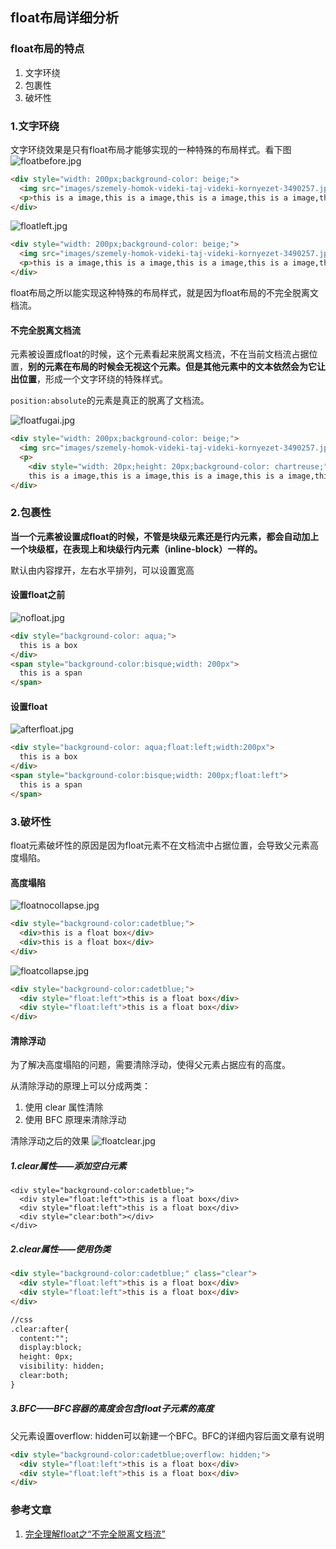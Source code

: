 ## float布局详细分析
### float布局的特点
1. 文字环绕
2. 包裹性
3. 破坏性

### 1.文字环绕
文字环绕效果是只有float布局才能够实现的一种特殊的布局样式。看下图
![floatbefore.jpg](./images/floatbefore.jpg)

```html
<div style="width: 200px;background-color: beige;">
  <img src="images/szemely-homok-videki-taj-videki-kornyezet-3490257.jpg" width="100px" />
  <p>this is a image,this is a image,this is a image,this is a image,this is a image,this is a image,this is a image,this is a image,</p>
</div>
```

![floatleft.jpg](./images/floatleft.jpg)

```html
<div style="width: 200px;background-color: beige;">
  <img src="images/szemely-homok-videki-taj-videki-kornyezet-3490257.jpg" width="100px" style="float: left;" />
  <p>this is a image,this is a image,this is a image,this is a image,this is a image,this is a image,this is a image,this is a image,</p>
</div>
```
float布局之所以能实现这种特殊的布局样式，就是因为float布局的不完全脱离文档流。

#### 不完全脱离文档流
元素被设置成float的时候，这个元素看起来脱离文档流，不在当前文档流占据位置，**别的元素在布局的时候会无视这个元素。但是其他元素中的文本依然会为它让出位置**，形成一个文字环绕的特殊样式。

`position:absolute`的元素是真正的脱离了文档流。

![floatfugai.jpg](./images/floatfugai.jpg)

```html
<div style="width: 200px;background-color: beige;">
  <img src="images/szemely-homok-videki-taj-videki-kornyezet-3490257.jpg" width="100px" style="float: left;" />
  <p>
    <div style="width: 20px;height: 20px;background-color: chartreuse;"></div>
    this is a image,this is a image,this is a image,this is a image,this is a image,this is a image,this is a image,this is a image,</p>
</div>
```

### 2.包裹性
**当一个元素被设置成float的时候，不管是块级元素还是行内元素，都会自动加上一个块级框，在表现上和块级行内元素（inline-block）一样的。**

默认由内容撑开，左右水平排列，可以设置宽高

#### 设置float之前
![nofloat.jpg](./images/nofloat.jpg)

```html
<div style="background-color: aqua;">
  this is a box
</div>
<span style="background-color:bisque;width: 200px">
  this is a span
</span>
```

#### 设置float
![afterfloat.jpg](./images/afterfloat.jpg)

```html
<div style="background-color: aqua;float:left;width:200px">
  this is a box
</div>
<span style="background-color:bisque;width: 200px;float:left">
  this is a span
</span>
```

### 3.破坏性
float元素破坏性的原因是因为float元素不在文档流中占据位置，会导致父元素高度塌陷。

#### 高度塌陷
![floatnocollapse.jpg](./images/floatnocollapse.jpg)

```html
<div style="background-color:cadetblue;">
  <div>this is a float box</div>
  <div>this is a float box</div>
</div>
```

![floatcollapse.jpg](./images/floatcollapse.jpg)

```html
<div style="background-color:cadetblue;">
  <div style="float:left">this is a float box</div>
  <div style="float:left">this is a float box</div>
</div>
```

#### 清除浮动
为了解决高度塌陷的问题，需要清除浮动，使得父元素占据应有的高度。

从清除浮动的原理上可以分成两类：
1. 使用 clear 属性清除
2. 使用 BFC 原理来清除浮动

清除浮动之后的效果
![floatclear.jpg](./images/floatclear.jpg)

##### 1.clear属性——添加空白元素
```hmtl
<div style="background-color:cadetblue;">
  <div style="float:left">this is a float box</div>
  <div style="float:left">this is a float box</div>
  <div style="clear:both"></div>
</div>
```

##### 2.clear属性——使用伪类
```html
<div style="background-color:cadetblue;" class="clear">
  <div style="float:left">this is a float box</div>
  <div style="float:left">this is a float box</div>
</div>

//css
.clear:after{
  content:"";
  display:block;
  height: 0px;
  visibility: hidden;
  clear:both;
}
```

##### 3.BFC——BFC容器的高度会包含float子元素的高度
父元素设置overflow: hidden可以新建一个BFC。BFC的详细内容后面文章有说明
```html
<div style="background-color:cadetblue;overflow: hidden;">
  <div style="float:left">this is a float box</div>
  <div style="float:left">this is a float box</div>
</div>
```

### 参考文章
1. [完全理解float之“不完全脱离文档流”](https://blog.csdn.net/qq_22855325/article/details/78015502)











